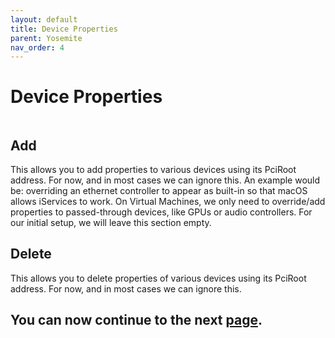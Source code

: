 ```yaml
---
layout: default
title: Device Properties
parent: Yosemite
nav_order: 4
---
```


# Device Properties

<a href="https://raw.githubusercontent.com/royalgraphx/DarwinKVM/main/docs/assets/OpenCoreProMacDevProps.png"><img src="../../../assets/OpenCoreProMacDevProps.png" alt=""></a>

## Add

This allows you to add properties to various devices using its PciRoot address. For now, and in most cases we can ignore this. An example would be: overriding an ethernet controller to appear as built-in so that macOS allows iServices to work. On Virtual Machines, we only need to override/add properties to passed-through devices, like GPUs or audio controllers. For our initial setup, we will leave this section empty.

## Delete

This allows you to delete properties of various devices using its PciRoot address. For now, and in most cases we can ignore this.

## You can now continue to the next <a href="../04-Kernel">page</a>.
